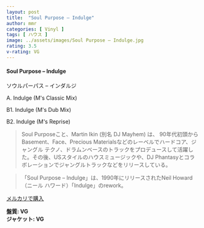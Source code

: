 ```yaml
---
layout: post
title:  "Soul Purpose – Indulge"
author: mmr
categories: [ Vinyl ]
tags: [ ハウス ]
image: ../assets/images/Soul Purpose – Indulge.jpg
rating: 3.5
v-rating: VG
---
```


#### Soul Purpose – Indulge

ソウルパーパス – インダルジ

A. Indulge (M's Classic Mix)

B1. Indulge (M's Dub Mix)

B2. Indulge (M's Reprise)

> Soul Purposeこと、Martin Ikin (別名 DJ Mayhem) は、 90年代初頭からBasement、Face、Precious Materialsなどのレーベルでハードコア、ジャングル テクノ、ドラムンベースのトラックをプロデュースして活躍した。その後、USスタイルのハウスミュージックや、DJ Phantasyとコラボレーションでジャングルトラックなどをリリースしている。

> 「Soul Purpose – Indulge」は、1990年にリリースされたNeil Howard（ニール ハワード）「Indulge」のrework。

[メルカリで購入](https://jp.mercari.com/item/m81678482711)

<div class="mt-4 mb-4 d-flex align-items-center">
<strong class="mr-1">盤質: VG</strong>
</div>
<div class="mt-4 mb-4 d-flex align-items-center">
<strong class="mr-1">ジャケット: VG</strong>
</div>
